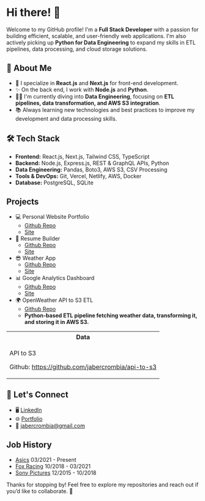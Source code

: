 # Hi there! 👋

Welcome to my GitHub profile! I'm a **Full Stack Developer** with a passion for building efficient, scalable, and user-friendly web applications. I'm also actively picking up **Python for Data Engineering** to expand my skills in ETL pipelines, data processing, and cloud storage solutions.

## 🚀 About Me

- 💯 I specialize in **React.js** and **Next.js** for front-end development.
- ✨ On the back end, I work with **Node.js** and **Python**.
- 👩‍💻 I'm currently diving into **Data Engineering**, focusing on **ETL pipelines, data transformation, and AWS S3 integration**.
- 📚 Always learning new technologies and best practices to improve my development and data processing skills.

## 🛠️ Tech Stack

- **Frontend:** React.js, Next.js, Tailwind CSS, TypeScript
- **Backend:** Node.js, Express.js, REST & GraphQL APIs, Python
- **Data Engineering:** Pandas, Boto3, AWS S3, CSV Processing
- **Tools & DevOps:** Git, Vercel, Netlify, AWS, Docker
- **Database:** PostgreSQL, SQLite

## Projects

- 💻 Personal Website Portfolio
  - [Github Repo](https://github.com/jabercrombia/jabercrombia-app)
  - [Site](https://www.jabercrombia.com?utm_source=github&utm_medium=github&utm_campaign=gitub-profile)
- 📄 Resume Builder
  - [Github Repo](https://github.com/jabercrombia/resume-builder)
  - [Site](https://resume-app-flame.vercel.app/?utm_source=github&utm_medium=internet&utm_campaign=github&utm_id=mywebsite)
- 😎 Weather App
  - [Github Repo](https://github.com/jabercrombia/weather-nextjs)
  - [Site](https://weather-nextjs-zeta.vercel.app/?utm_source=github&utm_medium=internet&utm_campaign=github&utm_id=mywebsite)
- 📊 Google Analytics Dashboard
  - [Github Repo](https://github.com/jabercrombia/google-dashboard-api)
  - [Site](https://google-dashboard-api.vercel.app/?utm_source=github&utm_medium=internet&utm_campaign=github)
- 🌍 OpenWeather API to S3 ETL
  - [Github Repo](https://github.com/jabercrombia/api-to-s3)
  - **Python-based ETL pipeline fetching weather data, transforming it, and storing it in AWS S3.**

<table>
    <tr>
        <th>
        Data
        </th>
    </tr>
    <tr>
        <td>
        <p>API to S3<p>
        Github: <a href="https://github.com/jabercrombia/api-to-s3">https://github.com/jabercrombia/api-to-s3</a>
        </td>
    <tr>
</table>

## 👫 Let's Connect

- 🖥 [LinkedIn](https://www.linkedin.com/in/justin-abercrombia/)
- 🌐 [Portfolio](https://www.jabercrombia.com?utm_source=github&utm_medium=github&utm_campaign=gitub-profile)
- 📧 [jabercrombia@gmail.com](mailto:jabercrombia@gmail.com)

## Job History

- [Asics](http://www.asics.com) 03/2021 - Present
- [Fox Racing](http://www.foxracing.com) 10/2018 - 03/2021
- [Sony Pictures](http://www.sonypictures.com) 12/2015 - 10/2018

Thanks for stopping by! Feel free to explore my repositories and reach out if you’d like to collaborate. 🚀
